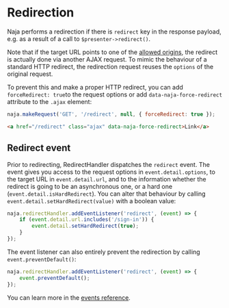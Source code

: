 # Redirection

Naja performs a redirection if there is `redirect` key in the response payload, e.g. as a result of a call to `$presenter->redirect()`.

Note that if the target URL points to one of the [allowed origins](ui-binding.md#allowed-origins), the redirect is actually done via another AJAX request. To mimic the behaviour of a standard HTTP redirect, the redirection request reuses the `options` of the original request.

To prevent this and make a proper HTTP redirect, you can add `forceRedirect: true`to the request options or add `data-naja-force-redirect` attribute to the `.ajax` element:

```js
naja.makeRequest('GET', '/redirect', null, { forceRedirect: true });
```

```html
<a href="/redirect" class="ajax" data-naja-force-redirect>Link</a>
```


## Redirect event

Prior to redirecting, RedirectHandler dispatches the `redirect` event. The event gives you access to the request options in `event.detail.options`, to the target URL in `event.detail.url`, and to the information whether the redirect is going to be an asynchronous one, or a hard one (`event.detail.isHardRedirect`). You can alter that behaviour by calling `event.detail.setHardRedirect(value)` with a boolean value:

```js
naja.redirectHandler.addEventListener('redirect', (event) => {
	if (event.detail.url.includes('/sign-in')) {
		event.detail.setHardRedirect(true);
	}
});
```

The event listener can also entirely prevent the redirection by calling `event.preventDefault()`:

```js
naja.redirectHandler.addEventListener('redirect', (event) => {
	event.preventDefault();
});
```

You can learn more in the [events reference](events.md#redirecthandler).
